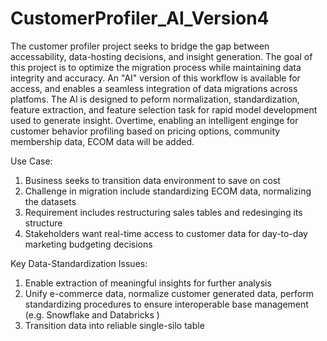 # CustomerProfiler_AI_Version4
The customer profiler project seeks to bridge the gap between accessability, data-hosting decisions, and insight generation. The goal of this project is to optimize the migration process while maintaining data integrity and accuracy. An "AI" version of this workflow is available for access, and enables a seamless integration of data migrations across platfoms. The AI is designed to peform normalization, standardization, feature extraction, and feature selection task for rapid model development used to generate insight. Overtime, enabling an intelligent enginge for customer behavior profiling based on pricing options, community membership data, ECOM data will be added. 

Use Case: 
  1) Business seeks to transition data environment to save on cost
  2) Challenge in migration include standardizing ECOM data, normalizing the datasets
  3) Requirement includes restructuring sales tables and redesinging its structure
  4) Stakeholders want real-time access to customer data for day-to-day marketing budgeting decisions

Key Data-Standardization Issues: 
  1) Enable extraction of meaningful insights for further analysis 
  2) Unify e-commerce data, normalize customer generated data, perform standardizing procedures to ensure interoperable base management (e.g. Snowflake and Databricks )
  3) Transition data into reliable single-silo table



